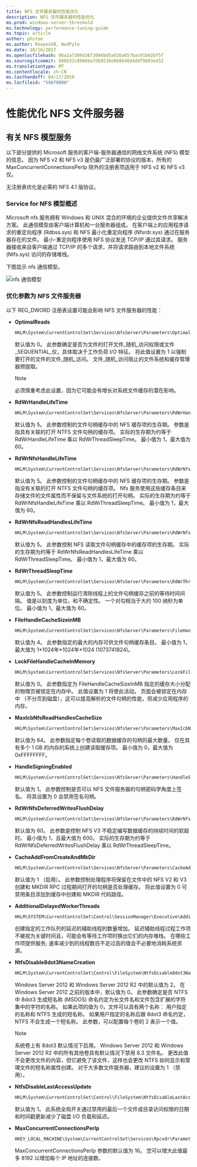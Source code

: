 ```yaml
---
title: NFS 文件服务器的性能优化
description: NFS 文件服务器的性能优化
ms.prod: windows-server-threshold
ms.technology: performance-tuning-guide
ms.topic: article
author: phstee
ms.author: RoopeshB, NedPyle
ms.date: 10/16/2017
ms.openlocfilehash: 06a2a7206d3673046bd5a926a657bac91b02bf5f
ms.sourcegitcommit: 0d0b32c8986ba7db9536e0b8648d4ddf9b03e452
ms.translationtype: MT
ms.contentlocale: zh-CN
ms.lasthandoff: 04/17/2019
ms.locfileid: "59879008"
---
```

# <a name="performance-tuning-nfs-file-servers"></a>性能优化 NFS 文件服务器

## <a href="" id="servicesnfs"></a>有关 NFS 模型服务


以下部分提供的 Microsoft 服务的客户端-服务器通信的网络文件系统 (NFS) 模型的信息。 因为 NFS v2 和 NFS v3 是仍最广泛部署的协议的版本，所有的 MaxConcurrentConnectionsPerIp 除外的注册表项适用于 NFS v2 和 NFS v3 仅。

无注册表优化是必需的 NFS 4.1 版协议。

### <a name="service-for-nfs-model-overview"></a>Service for NFS 模型概述

Microsoft nfs 服务拥有 Windows 和 UNIX 混合的环境的企业提供文件共享解决方案。 此通信模型由客户端计算机和一台服务器组成。 在客户端上的应用程序请求的重定向程序 (Rdbss.sys) 和 NFS 最小化重定向程序 (Nfsrdr.sys) 通过在服务器存在的文件。 最小-重定向程序使用 NFS 协议发送 TCP/IP 通过其请求。 服务器接收来自客户端通过 TCP/IP 的多个请求，并将请求路由到本地文件系统 (Ntfs.sys) 访问的存储堆栈。

下图显示 nfs 通信模型。

![nfs 通信模型](../../media/perftune-guide-nfs-model.png)

### <a name="tuning-parameters-for-nfs-file-servers"></a>优化参数为 NFS 文件服务器

以下 REG\_DWORD 注册表设置可能会影响 NFS 文件服务器的性能：

-   **OptimalReads**

    ```
    HKLM\System\CurrentControlSet\Services\NfsServer\Parameters\OptimalReads
    ```

    默认值为 0。 此参数确定是否为文件的打开文件\_随机\_访问权限或文件\_SEQUENTIAL\_仅，具体取决于工作负荷 I/O 特征。 将此值设置为 1 以强制要打开的文件的文件\_随机\_访问。 文件\_随机\_访问阻止的文件系统和缓存管理器预提取。

    >[!NOTE]
    > 必须慎重考虑此设置，因为它可能会有增长对系统文件缓存的潜在影响。


-   **RdWrHandleLifeTime**

    ```
    HKLM\System\CurrentControlSet\Services\NfsServer\Parameters\RdWrHandleLifeTime
    ```

    默认值为 5。 此参数控制的文件句柄缓存中的 NFS 缓存项的生存期。 参数是指具有关联的打开 NTFS 文件句柄的缓存项。 实际的生存期为约等于 RdWrHandleLifeTime 乘以 RdWrThreadSleepTime。 最小值为 1，最大值为 60。

-   **RdWrNfsHandleLifeTime**

    ```
    HKLM\System\CurrentControlSet\Services\NfsServer\Parameters\RdWrNfsHandleLifeTime
    ```

    默认值为 5。 此参数控制的文件句柄缓存中的 NFS 缓存项的生存期。 参数是指没有关联的打开 NTFS 文件句柄的缓存项。 Nfs 服务使用这些缓存条目来存储文件的文件属性而不保留与文件系统的打开句柄。 实际的生存期为约等于 RdWrNfsHandleLifeTime 乘以 RdWrThreadSleepTime。 最小值为 1，最大值为 60。

-   **RdWrNfsReadHandlesLifeTime**

    ```
    HKLM\System\CurrentControlSet\Services\NfsServer\Parameters\RdWrNfsReadHandlesLifeTime
    ```

    默认值为 5。 此参数控制 NFS 读取文件句柄缓存中的缓存项的生存期。 实际的生存期为约等于 RdWrNfsReadHandlesLifeTime 乘以 RdWrThreadSleepTime。 最小值为 1，最大值为 60。

-   **RdWrThreadSleepTime**

    ```
    HKLM\System\CurrentControlSet\Services\NfsServer\Parameters\RdWrThreadSleepTime
    ```

    默认值为 5。 此参数控制运行清除线程上的文件句柄缓存之前的等待时间间隔。 值是以刻度为单位，和不确定性。 一个对勾相当于大约 100 纳秒为单位。 最小值为 1，最大值为 60。

-   **FileHandleCacheSizeinMB**

    ```
    HKLM\System\CurrentControlSet\Services\NfsServer\Parameters\FileHandleCacheSizeinMB
    ```

    默认值为 4。 此参数指定的最大的内存可供文件句柄缓存条目。 最小值为 1，最大值为 1\*1024年\*1024年\*1024 (1073741824)。

-   **LockFileHandleCacheInMemory**

    ```
    HKLM\System\CurrentControlSet\Services\NfsServer\Parameters\LockFileHandleCacheInMemory
    ```

    默认值为 0。 此参数指定为 FileHandleCacheSizeInMB 指定的缓存大小分配的物理页被锁定在内存中。 此值设置为 1 将使此活动。 页面会被锁定在内存中 （不分页到磁盘），这可以提高解析的文件句柄的性能，但减少应用程序的内存。

-   **MaxIcbNfsReadHandlesCacheSize**

    ```
    HKLM\System\CurrentControlSet\Services\NfsServer\Parameters\MaxIcbNfsReadHandlesCacheSize
    ```

    默认值为 64。 此参数指定每个卷读取的数据缓存的句柄的最大数量。 仅在具有多个 1 GB 的内存的系统上创建读取缓存项。 最小值为 0，最大值为 0xFFFFFFFF。

-   **HandleSigningEnabled**

    ```
    HKLM\System\CurrentControlSet\Services\NfsServer\Parameters\HandleSigningEnabled
    ```

    默认值为 1。 此参数控制是否可以 NFS 文件服务器的句柄密码学角度上签名。 将其设置为 0 会禁用签名句柄。

-   **RdWrNfsDeferredWritesFlushDelay**

    ```
    HKLM\System\CurrentControlSet\Services\NfsServer\Parameters\RdWrNfsDeferredWritesFlushDelay
    ```

    默认值为 60。 此参数是控制 NFS V3 不稳定编写数据缓存的持续时间的软超时。 最小值为 1，且最大值为 600。 实际的生存期为约等于 RdWrNfsDeferredWritesFlushDelay 乘以 RdWrThreadSleepTime。

-   **CacheAddFromCreateAndMkDir**

    ```
    HKLM\System\CurrentControlSet\Services\NfsServer\Parameters\CacheAddFromCreateAndMkDir
    ```

    默认值为 1 （启用）。 此参数控制处理程序将保留在文件中的 NFS V2 和 V3 创建和 MKDIR RPC 过程期间打开的句柄是否处理缓存。 将此值设置为 0 可禁用条目添加到缓存中创建和 MKDIR 代码路径。

-   **AdditionalDelayedWorkerThreads**

    ```
    HKLM\SYSTEM\CurrentControlSet\Control\SessionManager\Executive\AdditionalDelayedWorkerThreads
    ```

    创建指定的工作队列的延迟的辅助线程的数量增加。 延迟辅助线程过程工作项不被视为关键时间且，可能会有等待工作项时换出它们的内存堆栈。 在哪些工作项提供服务; 速率减少到的线程数目不足过高的值会不必要地消耗系统资源。

-   **NtfsDisable8dot3NameCreation**

    ```
    HKLM\System\CurrentControlSet\Control\FileSystem\NtfsDisable8dot3NameCreation
    ```

    Windows Server 2012 和 Windows Server 2012 R2 中的默认值为 2。 在 Windows Server 2012 之前的版本中，默认值为 0。 此参数确定是否 NTFS 中 8dot3 生成短名称 (MSDOS) 命名约定为长文件名和文件包含扩展的字符集中的字符的名称。 如果此项的值为 0，文件可以具有两个名称： 用户指定的名称和 NTFS 生成的短名称。 如果用户指定的名称后跟 8dot3 命名约定，NTFS 不会生成一个短名称。 此参数，可以配置每个卷的 2 表示一个值。

    >[!NOTE]
    > 系统卷上有 8dot3 默认情况下启用。 Windows Server 2012 和 Windows Server 2012 R2 中的所有其他卷具有默认情况下禁用 8.3 文件名。 更改此值不会更改文件的内容，但它避免了该文件，这样也会更改 NTFS 如何显示和管理文件的短名称属性创建。 对于大多数文件服务器，建议的设置为 1 （禁用）。


-   **NtfsDisableLastAccessUpdate**

    ```
    HKLM\System\CurrentControlSet\Control\FileSystem\NtfsDisableLastAccessUpdate
    ```

    默认值为 1。 此系统全局开关通过禁用的最后一个文件或目录访问权限的日期和时间戳更新减少了磁盘 I/O 负载和延迟。

-   **MaxConcurrentConnectionsPerIp**

    ```
    HKEY_LOCAL_MACHINE\System\CurrentControlSet\Services\Rpcxdr\Parameters\MaxConcurrentConnectionsPerIp
    ```

    MaxConcurrentConnectionsPerIp 参数的默认值为 16。 您可以增大此值最多 8192 以增加每个 IP 地址的连接数。
